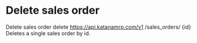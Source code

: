 # Delete sales order

Delete sales order delete https://api.katanamrp.com/v1 /sales_orders/ {id} Deletes a
single sales order by id.
